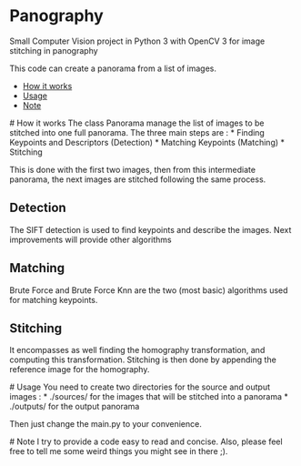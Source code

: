 # Panography
Small Computer Vision project in Python 3 with OpenCV 3 for image stitching in panography

This code can create a panorama from a list of images.

* [How it works](#howitworks)  
* [Usage](#usage)
* [Note](#note)

<a name="howitworks"/>
# How it works
The class Panorama manage the list of images to be stitched into one full panorama.
The three main steps are :
* Finding Keypoints and Descriptors (Detection)
* Matching Keypoints (Matching)
* Stitching

This is done with the first two images, then from this intermediate panorama, the next images are stitched following the same process.

## Detection
The SIFT detection is used to find keypoints and describe the images.
Next improvements will provide other algorithms

## Matching
Brute Force and Brute Force Knn are the two (most basic) algorithms used for matching keypoints.

## Stitching
It encompasses as well finding the homography transformation, and computing this transformation. Stitching is then done by appending the reference image for the homography.

<a name="usage"/>
# Usage
You need to create two directories for the source and output images :
* ./sources/ for the images that will be stitched into a panorama
* ./outputs/ for the output panorama

Then just change the main.py to your convenience.

<a name="note"/>
# Note
I try to provide a code easy to read and concise. Also, please feel free to tell me some weird things you might see in there ;).
